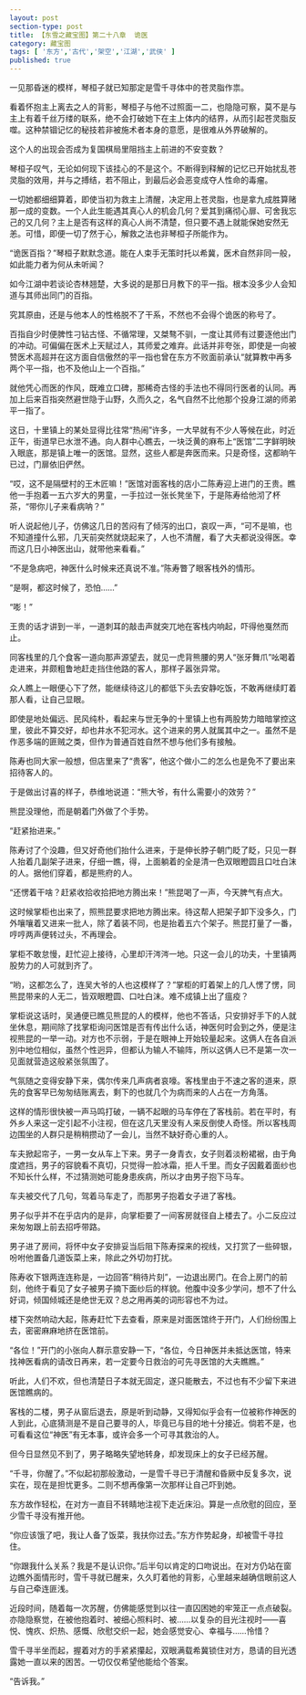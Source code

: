 ```yaml
---
layout: post
section-type: post
title: 【东雪之藏宝图】第二十八章  诡医
category: 藏宝图
tags: [ '东方','古代','架空','江湖','武侠' ]
published: true
---
```

一见那昏迷的模样，琴桓子就已知那定是雪千寻体中的苍灵脂作祟。

看着怀抱主上离去之人的背影，琴桓子与他不过照面一二，也隐隐可察，莫不是与主上有着千丝万缕的联系，绝不会打破她下在主上体内的结界，从而引起苍灵脂反噬。这种禁锢记忆的秘技若非被施术者本身的意愿，是很难从外界破解的。

这个人的出现会否成为复国棋局里阻挡主上前进的不安变数？

琴桓子叹气，无论如何现下该挂心的不是这个。不断得到释解的记忆已开始扰乱苍灵脂的效用，并与之搏结，若不阻止，到最后必会恶变成夺人性命的毒瘤。

一切她都细细算着，即使当初为救主上清醒，决定用上苍灵脂，也是拿九成胜算赌那一成的变数。一个人此生能遇其真心人的机会几何？爱其到痛彻心扉、可舍我忘己的又几何？主上是否有这样的真心人尚不清楚，但只要不遇上就能保她安然无恙。可惜，即便一切了然于心，解救之法也非琴桓子所能作为。

“诡医百指？”琴桓子默默念道。能在人束手无策时托以希冀，医术自然非同一般，如此能力者为何从未听闻？

如今江湖中若谈论杏林翘楚，大多说的是那日月教下的平一指。根本没多少人会知道与其师出同门的百指。

究其原由，还是与他本人的性格脱不了干系，不然也不会得个诡医的称号了。

百指自少时便脾性刁钻古怪、不循常理，又桀骜不驯，一度让其师有过要逐他出门的冲动。可偏偏在医术上天赋过人，其师爱之难弃。此话并非夸张，即使是一向被赞医术高超并在这方面自信傲然的平一指也曾在东方不败面前承认“就算教中再多两个平一指，也不及他山上一个百指。”

就他凭心而医的作风，既难立口碑，那稀奇古怪的手法也不得同行医者的认同。再加上后来百指突然避世隐于山野，久而久之，名气自然不比他那个投身江湖的师弟平一指了。

这日，十里镇上的某处显得比往常“热闹”许多，一大早就有不少人等候在此，时近正午，街道早已水泄不通。向人群中心瞧去，一块泛黄的麻布上“医馆”二字鲜明映入眼底，那是镇上唯一的医馆。显然，这些人都是奔医而来。只是奇怪，这都晌午已过，门扉依旧俨然。

“哎，这不是隔壁村的王木匠嘛！”医馆对面客栈的店小二陈寿迎上进门的王贵。瞧他一手抱着一五六岁大的男童，一手拉过一张长凳坐下，于是陈寿给他沏了杯茶，“带你儿子来看病呐？”

听人说起他儿子，仿佛这几日的苦闷有了倾泻的出口，哀叹一声，“可不是嘛，也不知道撞什么邪，几天前突然就烧起来了，人也不清醒，看了大夫都说没得医。幸而这几日小神医出山，就带他来看看。”

“不是急病吧，神医什么时候来还真说不准。”陈寿瞥了眼客栈外的情形。

“是啊，都这时候了，恐怕……”

“嘭！”

王贵的话才讲到一半，一道刺耳的敲击声就突兀地在客栈内响起，吓得他戛然而止。

同客栈里的几个食客一道向那声源望去，就见一虎背熊腰的男人“张牙舞爪”吆喝着走进来，并颇粗鲁地赶走挡住他路的客人，那样子嚣张异常。

众人瞧上一眼便心下了然，能继续待这儿的都低下头去安静吃饭，不敢再继续盯着那人看，让自己显眼。

即使是地处偏远、民风纯朴，看起来与世无争的十里镇上也有两股势力暗暗掌控这里，彼此不算交好，却也井水不犯河水。这个进来的男人就属其中之一。虽然不是作恶多端的匪贼之类，但作为普通百姓自然不想与他们多有接触。

陈寿也同大家一般想，但店里来了“贵客”，他这个做小二的怎么也是免不了要出来招待客人的。

于是做出讨喜的样子，恭维地说道：“熊大爷，有什么需要小的效劳？”

熊昆没理他，而是朝着门外做了个手势。

“赶紧抬进来。”

陈寿讨了个没趣，但又好奇他们抬什么进来，于是伸长脖子朝门眨了眨，只见一群人抬着几副架子进来，仔细一瞧，得，上面躺着的全是清一色双眼瞪圆且口吐白沫的人。据他们穿着，都是熊府的人。

“还愣着干啥？赶紧收拾收拾把地方腾出来！”熊昆喝了一声，今天脾气有点大。

这时候掌柜也出来了，照熊昆要求把地方腾出来。待这帮人把架子卸下没多久，门外嚷嚷着又进来一批人，除了着装不同，也是抬着五六个架子。熊昆打量了一番，哼哼两声便转过头，不再理会。

掌柜不敢怠慢，赶忙迎上接待，心里却汗涔涔一地。只这一会儿的功夫，十里镇两股势力的人可就到齐了。

“哟，这都怎么了，连吴大爷的人也这模样了？”掌柜的盯着架上的几人愣了愣，同熊昆带来的人无二，皆双眼瞪圆、口吐白沫。难不成镇上出了瘟疫？

掌柜说这话时，吴通便已瞧见熊昆的人的模样，他也不答话，只安排好手下的人就坐休息，期间除了找掌柜询问医馆是否有传出什么话，神医何时会到之外，便是注视熊昆的一举一动。对方也不示弱，于是在眼神上开始较量起来。这俩人在各自派別中地位相似，虽然个性迥异，但都认为输人不输阵，所以这俩人已不是第一次一见面就营造这般紧张氛围了。

气氛随之变得安静下来，偶尔传来几声病者哀嚎。客栈里由于不速之客的道来，原先的食客早已匆匆结账离去，剩下的也就几个为病而来的人占在一方角落。

这样的情形很快被一声马鸣打破，一辆不起眼的马车停在了客栈前。若在平时，有外乡人来这一定引起不小注视，但在这几天里没有人来反倒使人奇怪。所以客栈周边围坐的人群只是稍稍攒动了一会儿，当然不缺好奇心重的人。

车夫掀起帘子，一男一女从车上下来。男子一身青衣，女子则着淡粉裙裾，由于角度遮挡，男子的容貌看不真切，只觉得一脸冰霜，拒人千里。而女子因戴着面纱也不知长什么样，不过猜测她可能身患疾病，所以才由男子抱下马车。

车夫被交代了几句，驾着马车走了，而那男子抱着女子进了客栈。

男子似乎并不在乎店内的是非，向掌柜要了一间客房就径自上楼去了。小二反应过来匆匆跟上前去招呼带路。

男子进了房间，将怀中女子安排妥当后阻下陈寿探来的视线，又打赏了一些碎银，吩咐他置备几道饭菜上来，除此之外切勿打扰。

陈寿收下银两连连称是，一边回答“稍待片刻”，一边退出房门。在合上房门的前刻，他终于看见了女子被男子摘下面纱后的样貌。他腹中没多少学问，想不了什么好词，倾国倾城还是绝世无双？总之用再美的词形容也不为过。

楼下突然响动大起，陈寿赶忙下去查看，原来是对面医馆终于开门，人们纷纷围上去，密密麻麻地挤在医馆前。

“各位！”开门的小张向人群示意安静一下，“各位，今日神医并未抵达医馆，特来找神医看病的请改日再来，若一定要今日救治的可先寻医馆的大夫瞧瞧。”

听此，人们不欢，但也清楚日子本就无固定，遂只能散去，不过也有不少留下来进医馆瞧病的。

客栈的二楼，男子从窗后退去，原是听到动静，又得知似乎会有一位被称作神医的人到此，心底猜测是不是自己要寻的人，毕竟已与目的地十分接近。倘若不是，也可看看这位“神医”有无本事，或许会多一个可寻其救治的人。

但今日显然见不到了，男子略略失望地转身，却发现床上的女子已经苏醒。

“千寻，你醒了。”不似起初那般激动，一是雪千寻已于清醒和昏厥中反复多次，说实在，现在是担忧更多。二则不想再像第一次那样让自己吓到她。

东方故作轻松，在对方一直目不转睛地注视下走近床沿。算是一点欣慰的回应，至少雪千寻没有推开他。

“你应该饿了吧，我让人备了饭菜，我扶你过去。”东方作势起身，却被雪千寻拉住。

“你跟我什么关系？我是不是认识你。”后半句以肯定的口吻说出。在对方仍站在窗边瞧外面情形时，雪千寻就已醒来，久久盯着他的背影，心里越来越确信眼前这人与自己牵连匪浅。

近段时间，随着每一次苏醒，仿佛能感觉到以往一直囚困她的牢笼正一点点破裂。亦隐隐察觉，在被他抱着时、被细心照料时、被……以复杂的目光注视时——喜悦、愧疚、炽热、感慨、欣慰交织一起，她会感觉安心、幸福与……怜惜？

雪千寻半坐而起，握着对方的手紧紧攥起，双眼满载希冀锁住对方，恳请的目光透露她一直以来的困苦。一切仅仅希望他能给个答案。

“告诉我。”
